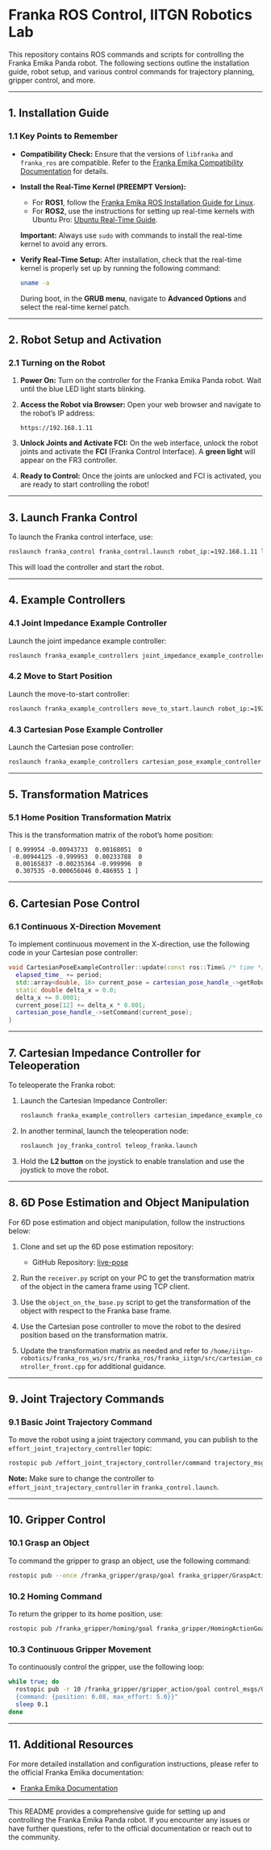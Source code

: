 # Franka ROS Control, IITGN Robotics Lab

This repository contains ROS commands and scripts for controlling the Franka Emika Panda robot. The following sections outline the installation guide, robot setup, and various control commands for trajectory planning, gripper control, and more.

---

## 1. Installation Guide

### 1.1 Key Points to Remember

- **Compatibility Check:** Ensure that the versions of `libfranka` and `franka_ros` are compatible. Refer to the [Franka Emika Compatibility Documentation](https://frankaemika.github.io/docs/compatibility.html) for details.

- **Install the Real-Time Kernel (PREEMPT Version):**
  - For **ROS1**, follow the [Franka Emika ROS Installation Guide for Linux](https://frankaemika.github.io/docs/installation_linux.html#setting-up-the-real-time-kernel).
  - For **ROS2**, use the instructions for setting up real-time kernels with Ubuntu Pro: [Ubuntu Real-Time Guide](https://ubuntu.com/real-time).
  
  **Important:** Always use `sudo` with commands to install the real-time kernel to avoid any errors.

- **Verify Real-Time Setup:** After installation, check that the real-time kernel is properly set up by running the following command:
  
  ```bash
  uname -a
  ```

  During boot, in the **GRUB menu**, navigate to **Advanced Options** and select the real-time kernel patch.

---

## 2. Robot Setup and Activation

### 2.1 Turning on the Robot

1. **Power On:** Turn on the controller for the Franka Emika Panda robot. Wait until the blue LED light starts blinking.
  
2. **Access the Robot via Browser:** Open your web browser and navigate to the robot’s IP address:

   ```
   https://192.168.1.11
   ```

3. **Unlock Joints and Activate FCI:** On the web interface, unlock the robot joints and activate the **FCI** (Franka Control Interface). A **green light** will appear on the FR3 controller.

4. **Ready to Control:** Once the joints are unlocked and FCI is activated, you are ready to start controlling the robot!

---

## 3. Launch Franka Control

To launch the Franka control interface, use:

```bash
roslaunch franka_control franka_control.launch robot_ip:=192.168.1.11 load_gripper:=true robot:=fr3
```

This will load the controller and start the robot.

---

## 4. Example Controllers

### 4.1 Joint Impedance Example Controller

Launch the joint impedance example controller:

```bash
roslaunch franka_example_controllers joint_impedance_example_controller.launch robot_ip:=192.168.1.11 load_gripper:=true robot:=fr3
```

### 4.2 Move to Start Position

Launch the move-to-start controller:

```bash
roslaunch franka_example_controllers move_to_start.launch robot_ip:=192.168.1.11 load_gripper:=true robot:=fr3
```

### 4.3 Cartesian Pose Example Controller

Launch the Cartesian pose controller:

```bash
roslaunch franka_example_controllers cartesian_pose_example_controller.launch robot_ip:=192.168.1.11 load_gripper:=true robot:=fr3
```

---

## 5. Transformation Matrices

### 5.1 Home Position Transformation Matrix

This is the transformation matrix of the robot’s home position:

```
[ 0.999954 -0.00943733  0.00168051  0
 -0.00944125 -0.999953  0.00233788  0
  0.00165837 -0.00235364 -0.999996  0
  0.307535 -0.000656046 0.486955 1 ]
```

---

## 6. Cartesian Pose Control

### 6.1 Continuous X-Direction Movement

To implement continuous movement in the X-direction, use the following code in your Cartesian pose controller:

```cpp
void CartesianPoseExampleController::update(const ros::Time& /* time */, const ros::Duration& period) {
  elapsed_time_ += period;
  std::array<double, 16> current_pose = cartesian_pose_handle_->getRobotState().O_T_EE_d;
  static double delta_x = 0.0;
  delta_x += 0.0001;
  current_pose[12] += delta_x * 0.001;
  cartesian_pose_handle_->setCommand(current_pose);
}
```

---

## 7. Cartesian Impedance Controller for Teleoperation

To teleoperate the Franka robot:

1. Launch the Cartesian Impedance Controller:

   ```bash
   roslaunch franka_example_controllers cartesian_impedance_example_controller.launch robot_ip:=192.168.1.11 load_gripper:=true robot:=fr3
   ```

2. In another terminal, launch the teleoperation node:

   ```bash
   roslaunch joy_franka_control teleop_franka.launch
   ```

3. Hold the **L2 button** on the joystick to enable translation and use the joystick to move the robot.

---

## 8. 6D Pose Estimation and Object Manipulation

For 6D pose estimation and object manipulation, follow the instructions below:

1. Clone and set up the 6D pose estimation repository:
   - GitHub Repository: [live-pose](https://github.com/Kaivalya192/live-pose)

2. Run the `receiver.py` script on your PC to get the transformation matrix of the object in the camera frame using TCP client.

3. Use the `object_on_the_base.py` script to get the transformation of the object with respect to the Franka base frame.

4. Use the Cartesian pose controller to move the robot to the desired position based on the transformation matrix.

5. Update the transformation matrix as needed and refer to `/home/iitgn-robotics/franka_ros_ws/src/franka_ros/franka_iitgn/src/cartesian_controller_front.cpp` for additional guidance.

---

## 9. Joint Trajectory Commands

### 9.1 Basic Joint Trajectory Command

To move the robot using a joint trajectory command, you can publish to the `effort_joint_trajectory_controller` topic:

```bash
rostopic pub /effort_joint_trajectory_controller/command trajectory_msgs/JointTrajectory "..."
```

**Note:** Make sure to change the controller to `effort_joint_trajectory_controller` in `franka_control.launch`.

---

## 10. Gripper Control

### 10.1 Grasp an Object

To command the gripper to grasp an object, use the following command:

```bash
rostopic pub --once /franka_gripper/grasp/goal franka_gripper/GraspActionGoal "goal: {width: 0.05, epsilon:{inner: 0.005, outer: 0.005 }, speed: 0.1, force: 5.0}"
```

### 10.2 Homing Command

To return the gripper to its home position, use:

```bash
rostopic pub /franka_gripper/homing/goal franka_gripper/HomingActionGoal "{}"
```

### 10.3 Continuous Gripper Movement

To continuously control the gripper, use the following loop:

```bash
while true; do
  rostopic pub -r 10 /franka_gripper/gripper_action/goal control_msgs/GripperCommandActionGoal "
  {command: {position: 0.08, max_effort: 5.0}}"
  sleep 0.1
done
```

---

## 11. Additional Resources

For more detailed installation and configuration instructions, please refer to the official Franka Emika documentation:

- [Franka Emika Documentation](https://frankaemika.github.io/docs/)

--- 

This README provides a comprehensive guide for setting up and controlling the Franka Emika Panda robot. If you encounter any issues or have further questions, refer to the official documentation or reach out to the community.

